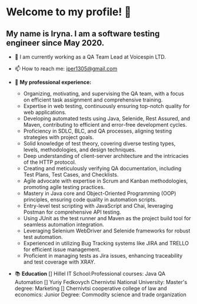 # Welcome to my profile! 👋

## My name is Iryna. I am a software testing engineer since May 2020.

+ 🔭 I am currently working as a QA Team Lead at Voicespin LTD.

+ 📫 How to reach me: iper1305@gmail.com

+ 💼 **My professional experience:**
  * Organizing, motivating, and supervising the QA team, with a focus on efficient task assignment and comprehensive training.
  * Expertise in web testing, continuously ensuring top-notch quality for web applications.
  * Developing automated tests using Java, Selenide, Rest Assured, and Maven, contributing to efficient and error-free development cycles.
  * Proficiency in SDLC, BLC, and QA processes, aligning testing strategies with project goals.
  * Solid knowledge of test theory, covering diverse testing types, levels, methodologies, and design techniques.
  * Deep understanding of client-server architecture and the intricacies of the HTTP protocol.
  * Creating and meticulously verifying QA documentation, including Test Plans, Test Cases, and Checklists.
  * Agile advocate with expertise in Scrum and Kanban methodologies, promoting agile testing practices.
  * Mastery in Java core and Object-Oriented Programming (OOP) principles, ensuring code quality in automation scripts.
  * Entry-level test scripting with JavaScript and Chai, leveraging Postman for comprehensive API testing.
  * Using JUnit as the test runner and Maven as the project build tool for seamless automation integration.
  * Leveraging Selenium WebDriver and Selenide frameworks for robust test automation.
  * Experienced in utilizing Bug Tracking systems like JIRA and TRELLO for efficient issue management.
  * Proficient in managing tests as Jira issues, enhancing traceability and test coverage with XRAY.
  
+ 📚 **Education**
  [] Hillel IT School:Professional courses: Java QA Automation
  [] Yuriy Fedkovych Chernivtsi National University: Master's degree: Marketing
  [] Chernivtsi cooperative college of law and economics: Junior Degree: Commodity science and trade organization
  
  
